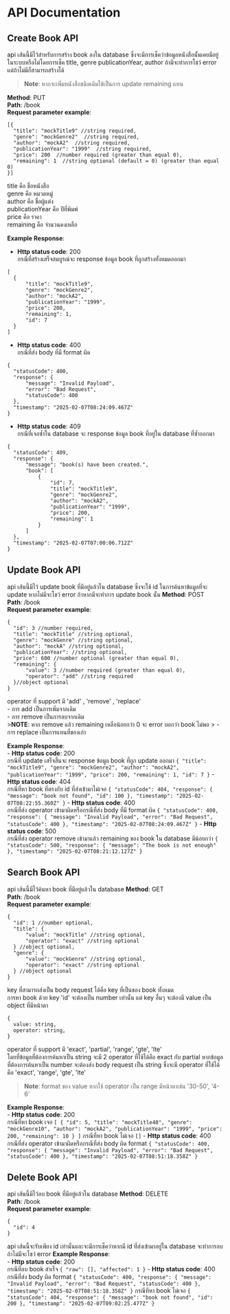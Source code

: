 # API Documentation
## Create Book API
  api เส้นนี้มีไว้สำหรับการสร้าง book ลงใน database ซึ่งจะมีการเช็คว่าข้อมูลหนังสือนั้นเคยมีอยู่ในระบบหรือไม่โดยการเช็ค title, genre publicationYear, author ถ้ามีจะทำการโชว์ error แต่ถ้าไม่มีก็สามารถสร้างได้<br/>
  >**Note**: หากจะเพิ่มหนังสือชนิดเดิมใช้เป็นการ update remaining แทน
  >
  **Method**: PUT<br/>
  **Path**: /book<br/>
  **Request parameter example**:<br/>
  ```
  [{
    "title": "mockTitle9" //string required,
    "genre": "mockGenre2"  //string required,
    "author": "mockA2"  //string required,
    "publicationYear": "1999"  //string required,
    "price": 200  //number required (greater than equal 0),
    "remaining": 1  //string optional (default = 0) (greater than equal 0)
  }]
  ```
  title คือ ชื่อหนังสือ<br/>
  genre คือ หมวดหมู่<br/>
  author คือ ชื่อผู้แต่ง<br/>
  publicationYear คือ ปีที่พิมพ์<br/>
  price คือ ราคา<br/>
  remaining คือ จำนวนคงเหลือ<br/>

  **Example Response**:<br/>
  - **Http status code**: 200<br/>
  กรณีที่สร้างเสร็จสมบูรณ์จะ response ข้อมูล book ที่ถูกสร้างทั้งหมดออกมา
  ```
  [
    {
        "title": "mockTitle9",
        "genre": "mockGenre2",
        "author": "mockA2",
        "publicationYear": "1999",
        "price": 200,
        "remaining": 1,
        "id": 7
    }
  ]
  ```
  - **Http status code**: 400<br/>
  กรณีที่ส่ง body ที่มี format ผิด
  ```
  {
    "statusCode": 400,
    "response": {
        "message": "Invalid Payload",
        "error": "Bad Request",
        "statusCode": 400
    },
    "timestamp": "2025-02-07T08:24:09.467Z"
  }
  ```
  - **Http status code**: 409<br/> 
  กรณีที่เจอซ้ำใน database จะ response ข้อมูล book ที่อยู่ใน database ที่ซ้ำออกมา
  ```
  {
    "statusCode": 409,
    "response": {
        "message": "book(s) have been created.",
        "book": [
            {
                "id": 7,
                "title": "mockTitle9",
                "genre": "mockGenre2",
                "author": "mockA2",
                "publicationYear": "1999",
                "price": 200,
                "remaining": 1
            }
        ]
    },
    "timestamp": "2025-02-07T07:00:06.712Z"
  }
  ```

## Update Book API
  api เส้นนี้มีไว้ update book ที่มีอยู่แล้วใน database ซึ่งจะใช้ id ในการค้นหาข้แมูลที่จะ update หากไม่มีจะโชว์ error ถ้าหากมีจะทำการ update book นั้น
  **Method**: POST<br/>
  **Path**: /book<br/>
  **Request parameter example**:<br/>
  ```
  {
    "id": 3 //number required,
    "title": "mockTitle" //string optional,
    "genre": "mockGenre" //string optional,
    "author": "mockA" //string optional,
    "publicationYear": //string optional,
    "price": 600 //number optional (greater than equal 0),
    "remaining": {
        "value": 3 //number required (greater than equal 0),
        "operator": "add" //string required
    }//object optional
  }
  ```
  operator ที่ support มี 'add' , 'remove' , 'replace'<br/>
    - การ add เป็นการเพิ่มจากเดิม<br/>
    - การ remove เป็นการลบจากเดิม<br/>
    >**NOTE**: หาก remove แล้ว remaining เหลือน้อยกว่า 0 จะ error บอกว่า book ไม่พอ
    >
    - การ replace เป็นการแทนที่ของเก่า<br/>

  **Example Response**:<br/>
    - **Http status code**: 200<br/>
    กรณีที่ update เสร็จสิ้นจะ response ข้อมูล book ที่ถูก update ออกมา
    ```
    {
        "title": "mockTitle9",
        "genre": "mockGenre2",
        "author": "mockA2",
        "publicationYear": "1999",
        "price": 200,
        "remaining": 1,
        "id": 7
    }
    ```
    - **Http status code**: 404<br/>
    กรณีที่หา book ที่ตรงกับ id ที่ส่งเข้ามาไม่เจอ
    ```
    {
      "statusCode": 404,
      "response": {
          "message": "book not found",
          "id": 100
      },
      "timestamp": "2025-02-07T08:22:55.360Z"
    }
    ```
    - **Http status code**: 400<br/>
    กรณีที่ส่ง operator เข้ามาผิดหรือกรณีที่ส่ง body ที่มี format ผิด
    ```
    {
      "statusCode": 400,
      "response": {
          "message": "Invalid Payload",
          "error": "Bad Request",
          "statusCode": 400
      },
      "timestamp": "2025-02-07T08:24:09.467Z"
    }
    ```
    - **Http status code**: 500<br/>
      กรณีที่ส่ง operator remove เข้ามาแล้ว remaining ของ book ใน database มีน้อยกว่า
    ```
    {
      "statusCode": 500,
      "response": {
          "message": "The book is not enough"
      },
      "timestamp": "2025-02-07T08:21:12.127Z"
    }
    ```

## Search Book API
  api เส้นนี้มีไว้ค้นหา book ที่มีอยู่แล้วใน database
  **Method**: GET<br/>
  **Path**: /book<br/>
  **Request parameter example**:<br/>
  ```
  {
    "id": 1 //number optional,
    "title": {
        "value": "mockTitle" //string optional,
        "operator": "exact" //string optional
    } //object optional,
    "genre": {
        "value": "mockGenre" //string optional,
        "operator": "exact" //string optional
    } //object optional
  }
  ```
  key ที่สามารถส่งเป็น body request ได้คือ key ที่เป็นของ book ทั้งหมด<br/>
  การหา book ด้วย key 'id' จะต้องเป็น number เท่านั้น แต่ key อื่นๆ จะต้องมี value เป็น object ที่มีหน้าตา
  ```
  {
    value: string,
    operator: string,
  }
  ```
  operator ที่ support มี 'exact', 'partial', 'range', 'gte', 'lte'<br/>
  โดยที่ข้อมูลที่ต้องการค้นหาเป็น string จะมี 2 operator ที่ใช้ได้คือ exact กับ partial หากข้อมูลที่ต้องการค้นหาเป็น number จะต้องส่ง body request เป็น string ซึ่งจะมี operator ที่ใช้ได้คือ 'exact', 'range', 'gte', 'lte'
  >**Note**: format ของ value หากใช้ operator เป็น range มีหน้าตาเช่น '30-50', '4-6'
  >

  **Example Response**:<br/>
    - **Http status code**: 200<br/>
    กรณีที่หา book เจอ
    ```
    [
      {
          "id": 5,
          "title": "mockTitle40",
          "genre": "mockGenre10",
          "author": "mockA2",
          "publicationYear": "1999",
          "price": 200,
          "remaining": 10
      }
    ]
    ```
    กรณีที่หา book ไม่เจอ
    ```
    []
    ```
    - **Http status code**: 400<br/>
    กรณีที่ส่ง operator เข้ามาผิดหรือกรณีที่ส่ง body ผิด format 
    ```
    {
      "statusCode": 400,
      "response": {
          "message": "Invalid Payload",
          "error": "Bad Request",
          "statusCode": 400
      },
      "timestamp": "2025-02-07T08:51:18.358Z"
    }
    ```
  
## Delete Book API
  api เส้นนี้มีไว้ลบ book ที่มีอยู่แล้วใน database
  **Method**: DELETE<br/>
  **Path**: /book<br/>
  **Request parameter example**:<br/>
  ```
  {
    "id": 4
  }
  ```
  api เส้นนี้จะรับเพียง id เท่านั้นและจะมีการเช็คว่าหากมี id ที่ส่งเข้ามาอยู่ใน database จะทำการลบถ้าไม่มีจะโชว์ error
    **Example Response**:<br/>
      - **Http status code**: 200<br/>
      กรณีที่ลบ book สำเร็จ
      ```
      {
        "raw": [],
        "affected": 1
      }
      ```
      - **Http status code**: 400<br/>
      กรณีที่ส่ง body ผิด format 
      ```
      {
        "statusCode": 400,
        "response": {
            "message": "Invalid Payload",
            "error": "Bad Request",
            "statusCode": 400
        },
        "timestamp": "2025-02-07T08:51:18.358Z"
      }
      ```
      กรณีทีหา book ไม่เจอ
      ```
      {
        "statusCode": 404,
        "response": {
          "message": "book not found",
          "id": 200
        },
        "timestamp": "2025-02-07T09:02:25.477Z"
      }
      ```